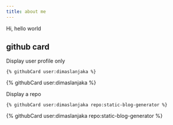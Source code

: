 ```yaml
---
title: about me
---
```


Hi, hello world

## github card

Display user profile only
```
{% githubCard user:dimaslanjaka %}
```

{% githubCard user:dimaslanjaka %}

Display a repo
```
{% githubCard user:dimaslanjaka repo:static-blog-generator %}
```

{% githubCard user:dimaslanjaka repo:static-blog-generator %}
